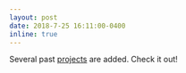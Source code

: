 ```yaml
---
layout: post
date: 2018-7-25 16:11:00-0400
inline: true
---
```


Several past <a href='http://ewinapun.tk/projects'>projects</a> are added. Check it out!
